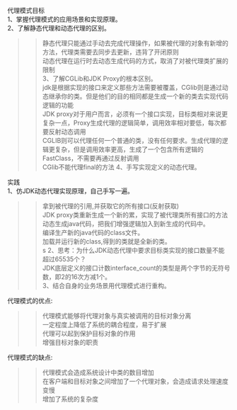 代理模式目标<br>
1、掌握代理模式的应用场景和实现原理。<br>
2、了解静态代理和动态代理的区别。<br>
>>静态代理只能通过手动去完成代理操作，如果被代理的对象有新增的方法，代理类需要去同步去更新，违背了开闭原则<br>
>>动态代理在运行时去动态生成代码的方式，取消了对被代理类扩展的限制<br>
3、了解CGLib和JDK Proxy的根本区别。<br>
>>jdk是根据实现的接口来定义那些方法需要被覆盖，CGlib则是通过动态继承你的类。但是他们的目的相同都是生成一个新的类去实现代码逻辑的功能<br>
>>JDK proxy对于用户而言，必须有一个接口实现，目标类相对来说更复杂一点，Proxy生成代理的逻辑简单，调用效率相对要低，每次都要反射动态调用<br>
>>CGLIB则可以代理任何一个普通的类，没有任何要求。生成代理的逻辑更复杂，但是调用效率更高，生成了一个包含所有逻辑的FastClass，不需要再通过反射调用<br>
>>CGlib不能代理final的方法
4、手写实现定义的动态代理。<br>

实践<br>
1、仿JDK动态代理实现原理，自己手写一遍。<br>
>>拿到被代理的引用,并获取它的所有接口(反射获取)<br>
>>JDK proxy类重新生成一个新的累，实现了被代理类所有接口的方法<br>
>>动态生成java代码，把我们增强逻辑加入到新生成的代码中。<br>
>>编译生产新的java代码的class文件。<br>
>>加载并运行新的class,得到的类就是全新的类。<br>s
2、思考：为什么JDK动态代理中要求目标类实现的接口数量不能超过65535个？<br>
>>JDK底层定义的接口计数interface_count的类型是两个字节的无符号数，即2的16次方减1个。<br>
3、结合自身的业务场景用代理模式进行重构。<br>


代理模式的优点:<br>
>>代理模式能够将代理对象与真实被调用的目标对象分离<br>
>>一定程度上降低了系统的耦合程度，易于扩展<br>
>>代理可以起到保护目标对象的作用<br>
>>增强目标对象的职责<br>

代理模式的缺点:<br>
>>代理模式会造成系统设计中类的数目增加<br>
>>在客户端和目标对象之间增加了一个代理对象，会造成请求处理速度变慢<br>
>>增加了系统的复杂度<br>

